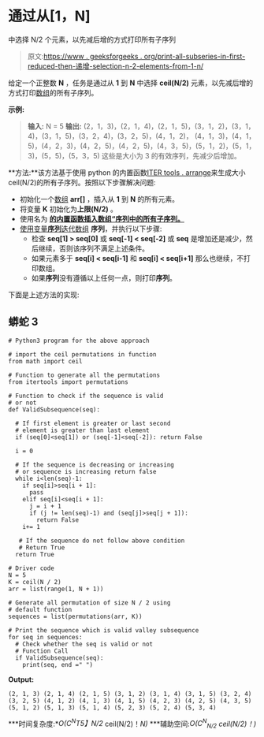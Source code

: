 # 通过从[1，N]

中选择 N/2 个元素，以先减后增的方式打印所有子序列

> 原文:[https://www . geeksforgeeks . org/print-all-subseries-in-first-reduced-then-递增-selection-n-2-elements-from-1-n/](https://www.geeksforgeeks.org/print-all-subsequences-in-first-decreasing-then-increasing-by-selecting-n-2-elements-from-1-n/)

给定一个正整数 **N** ，任务是通过从 **1** 到 **N** 中选择 **ceil(N/2)** 元素，以先减后增的方式打印[数组](https://www.geeksforgeeks.org/array-data-structure/)的所有子序列。

**示例:**

> **输入:** N = 5
> **输出:**
> (2，1，3)，(2，1，4)，(2，1，5)，(3，1，2)，(3，1，4)，(3，1，5)，(3，2，4)，(3，2，5)，(4，1，2)，
> (4，1，3)，(4，1，5)，(4，2，3)，(4，2，5)，(4，2，5)，(4，3，5)，(5，1，2)，(5，1，3)，(5，5)，(5，3，5)
> 这些是大小为 3 的有效序列，先减少后增加。

**方法:**该方法基于使用 python 的内置函数[ITER tools . arrange](https://www.geeksforgeeks.org/python-itertools-permutations/)来生成大小 ceil(N/2)的所有子序列。按照以下步骤解决问题:

*   初始化一个[数组](https://www.geeksforgeeks.org/array-data-structure/) **arr[]** ，插入从 **1** 到 **N** 的所有元素。
*   将变量 **K** 初始化为**上限(N/2)** 。
*   使用名为 [**的内置函数插入数组“**序列**中的所有子序列。**](https://www.geeksforgeeks.org/itertools-combinations-module-python-print-possible-combinations/)
*   [使用变量**序列**迭代数组](https://www.geeksforgeeks.org/iterating-arrays-java/) **序列**，并执行以下步骤:
    *   检查 **seq[1] > seq[0]** 或 **seq[-1] < seq[-2]** 或 **seq** 是增加还是减少，然后继续，否则该序列不满足上述条件。
    *   如果元素多于 **seq[i] < seq[i-1]** 和 **seq[i] < seq[i+1]** 那么也继续，不打印数组。
    *   如果**序列**没有遵循以上任何一点，则打印**序列**。

下面是上述方法的实现:

## 蟒蛇 3

```
# Python3 program for the above approach

# import the ceil permutations in function 
from math import ceil

# Function to generate all the permutations
from itertools import permutations

# Function to check if the sequence is valid
# or not
def ValidSubsequence(seq):

  # If first element is greater or last second
  # element is greater than last element
  if (seq[0]<seq[1]) or (seq[-1]<seq[-2]): return False

  i = 0

  # If the sequence is decreasing or increasing
  # or sequence is increasing return false
  while i<len(seq)-1:
    if seq[i]>seq[i + 1]:
      pass
    elif seq[i]<seq[i + 1]:
      j = i + 1
      if (j != len(seq)-1) and (seq[j]>seq[j + 1]):
        return False
    i+= 1

   # If the sequence do not follow above condition
   # Return True
  return True 

# Driver code
N = 5
K = ceil(N / 2)
arr = list(range(1, N + 1))

# Generate all permutation of size N / 2 using
# default function
sequences = list(permutations(arr, K))

# Print the sequence which is valid valley subsequence
for seq in sequences:
  # Check whether the seq is valid or not 
  # Function Call
  if ValidSubsequence(seq):
    print(seq, end =" ")
```

**Output:**

```
(2, 1, 3) (2, 1, 4) (2, 1, 5) (3, 1, 2) (3, 1, 4) (3, 1, 5) (3, 2, 4) (3, 2, 5) (4, 1, 2) (4, 1, 3) (4, 1, 5) (4, 2, 3) (4, 2, 5) (4, 3, 5) (5, 1, 2) (5, 1, 3) (5, 1, 4) (5, 2, 3) (5, 2, 4) (5, 3, 4)

```

***时间复杂度:**O(C<sup>N</sup>T5】N/2* ceil(N/2)！*N)*
***辅助空间:**O(C<sup>N</sup><sub>N/2</sub>* ceil(N/2)！)*
